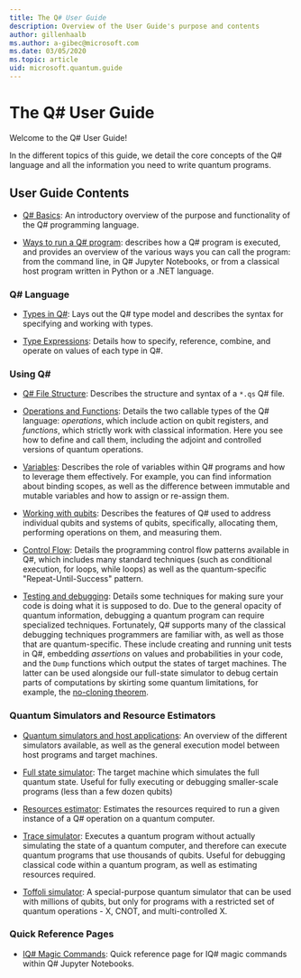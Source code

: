 ```yaml
---
title: The Q# User Guide
description: Overview of the User Guide's purpose and contents
author: gillenhaalb
ms.author: a-gibec@microsoft.com
ms.date: 03/05/2020
ms.topic: article
uid: microsoft.quantum.guide
---
```


# The Q# User Guide

Welcome to the Q# User Guide! 

In the different topics of this guide, we detail the core concepts of the Q# language and all the information you need to write quantum programs.

## User Guide Contents

- [Q# Basics](xref:microsoft.quantum.guide.basics): An introductory overview of the purpose and functionality of the Q# programming language. 

- [Ways to run a Q# program](xref:microsoft.quantum.guide.host-programs): describes how a Q# program is executed, and provides an overview of the various ways you can call the program: from the command line, in Q# Jupyter Notebooks, or from a classical host program written in Python or a .NET language.

### Q# Language

- [Types in Q#](xref:microsoft.quantum.guide.types): Lays out the Q# type model and describes the syntax for specifying and working with types.

- [Type Expressions](xref:microsoft.quantum.guide.expressions): Details how to specify, reference, combine, and operate on values of each type in Q#. 

### Using Q#

- [Q# File Structure](xref:microsoft.quantum.guide.filestructure): Describes the structure and syntax of a `*.qs` Q# file.

- [Operations and Functions](xref:microsoft.quantum.guide.operationsfunctions): Details the two callable types of the Q# language: *operations*, which include action on qubit registers, and *functions*, which strictly work with classical information. 
    Here you see how to define and call them, including the adjoint and controlled versions of quantum operations.

- [Variables](xref:microsoft.quantum.guide.variables): Describes the role of variables within Q# programs and how to leverage them effectively. 
    For example, you can find information about binding scopes, as well as the difference between immutable and mutable variables and how to assign or re-assign them.

- [Working with qubits](xref:microsoft.quantum.guide.qubits): Describes the features of Q# used to address individual qubits and systems of qubits, specifically, allocating them, performing operations on them, and measuring them. 

- [Control Flow](xref:microsoft.quantum.guide.controlflow): Details the programming control flow patterns available in Q#, which includes many standard techniques (such as conditional execution, for loops, while loops) as well as the quantum-specific "Repeat-Until-Success" pattern.

- [Testing and debugging](xref:microsoft.quantum.guide.testingdebugging): Details some techniques for making sure your code is doing what it is supposed to do. 
    Due to the general opacity of quantum information, debugging a quantum program can require specialized techniques. 
    Fortunately, Q# supports many of the classical debugging techniques programmers are familiar with, as well as those that are quantum-specific. These include creating and running unit tests in Q#, embedding *assertions* on values and probabilities in your code, and the `Dump` functions which output the states of target machines. 
    The latter can be used alongside our full-state simulator to debug certain parts of computations by skirting some quantum limitations, for example, the [no-cloning theorem](xref:microsoft.quantum.concepts.pauli).

### Quantum Simulators and Resource Estimators

- [Quantum simulators and host applications](xref:microsoft.quantum.machines): An overview of the different simulators available, as well as the general execution model between host programs and target machines.

- [Full state simulator](xref:microsoft.quantum.machines.full-state-simulator): The target machine which simulates the full quantum state. Useful for fully executing or debugging smaller-scale programs (less than a few dozen qubits)

- [Resources estimator](xref:microsoft.quantum.machines.resources-estimator): Estimates the resources required to run a given instance of a Q# operation on a quantum computer.

- [Trace simulator](xref:microsoft.quantum.machines.qc-trace-simulator.intro): Executes a quantum program without actually simulating the state of a quantum computer, and therefore can execute quantum programs that use thousands of qubits. Useful for debugging classical code within a quantum program, as well as estimating resources required.

- [Toffoli simulator](xref:microsoft.quantum.machines.toffoli-simulator): A special-purpose quantum simulator that can be used with millions of qubits, but only for programs with a restricted set of quantum operations - X, CNOT, and multi-controlled X.

### Quick Reference Pages

- [IQ# Magic Commands](xref:microsoft.quantum.guide.quickref.iqsharp): Quick reference page for IQ# magic commands within Q# Jupyter Notebooks.
